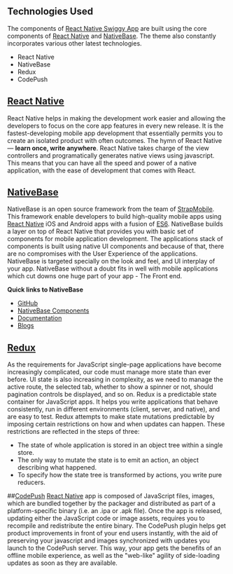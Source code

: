 ## Technologies Used

The components of [React Native Swiggy App]() are built using the core components of [React Native](https://github.com/facebook/react-native) and [NativeBase](http://nativebase.io/).
The theme also constantly incorporates various other latest technologies.

* React Native
* NativeBase
* Redux
* CodePush


## [React Native](https://github.com/facebook/react-native)
React Native helps in making the development work easier and allowing the developers to focus on the core app features in every new release. It is the fastest-developing mobile app development that essentially permits you to create an isolated product with often outcomes.
The hymn of React Native — **learn once, write anywhere**.
React Native takes charge of the view controllers and programatically generates native views using javascript. This means that you can have all the speed and power of a native application, with the ease of development that comes with React.


## [NativeBase](http://nativebase.io/)
NativeBase is an open source framework from the team of [StrapMobile](https://strapmobile.com/).
This framework enable developers to build high-quality mobile apps using [React Native](https://github.com/facebook/react-native) iOS and Android apps with a fusion of [ES6](https://github.com/lukehoban/es6features). NativeBase builds a layer on top of React Native that provides you with basic set of components for mobile application development. The applications stack of components is built using native UI components and because of that, there are no compromises with the User Experience of the applications. NativeBase is targeted specially on the look and feel, and UI interplay of your app.
NativeBase without a doubt fits in well with mobile applications which cut downs one huge part of your app - The Front end.

**Quick links to NativeBase**
* [GitHub](https://github.com/GeekyAnts/NativeBase)
* [NativeBase Components](http://nativebase.io/docs/v2.0.0/components#)
* [Documentation](http://nativebase.io/docs/v2.0.0/)
* [Blogs](https://blog.nativebase.io/)

## [Redux](http://redux.js.org/)
As the requirements for JavaScript single-page applications have become increasingly complicated, our code must manage more state than ever before. UI state is also increasing in complexity, as we need to manage the active route, the selected tab, whether to show a spinner or not, should pagination controls be displayed, and so on.
Redux is a predictable state container for JavaScript apps. It helps you write applications that behave consistently, run in different environments (client, server, and native), and are easy to test.
Redux attempts to make state mutations predictable by imposing certain restrictions on how and when updates can happen. These restrictions are reflected in the steps of three:
  * The state of whole application is stored in an object tree within a single store.
  * The only way to mutate the state is to emit an action, an object describing what happened.
  * To specify how the state tree is transformed by actions, you write pure reducers.

##[CodePush](https://github.com/Microsoft/react-native-code-push)
[React Native](https://github.com/facebook/react-native) app is composed of JavaScript files, images, which are bundled together by the packager and distributed as part of a platform-specific binary (i.e. an .ipa or .apk file). Once the app is released, updating either the JavaScript code or image assets, requires you to recompile and redistribute the entire binary.
The CodePush plugin helps get product improvements in front of your end users instantly, with the aid of preserving your javascript and images synchronized with updates you launch to the CodePush server. This way, your app gets the benefits of an offline mobile experience, as well as the "web-like" agility of side-loading updates as soon as they are available.
